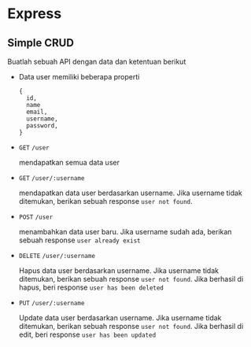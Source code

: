 # Express

## Simple CRUD

Buatlah sebuah API dengan data dan ketentuan berikut

- Data user memiliki beberapa properti
  ```
  {
    id, 
    name
    email, 
    username, 
    password, 
  }
  ```

- `GET` `/user` 
  
  mendapatkan semua data user

- `GET` `/user/:username` 

  mendapatkan data user berdasarkan username. Jika username tidak ditemukan, berikan sebuah response `user not found`.

- `POST` `/user` 

  menambahkan data user baru. Jika username sudah ada, berikan sebuah response `user already exist`

- `DELETE` `/user/:username`

  Hapus data user berdasarkan username. Jika username tidak ditemukan, berikan sebuah response `user not found`. Jika berhasil di hapus, beri response `user has been deleted`

- `PUT` `/user/:username`
  
  Update data user berdasarkan username. Jika username tidak ditemukan, berikan sebuah response `user not found`. Jika berhasil di edit, beri response `user has been updated`

